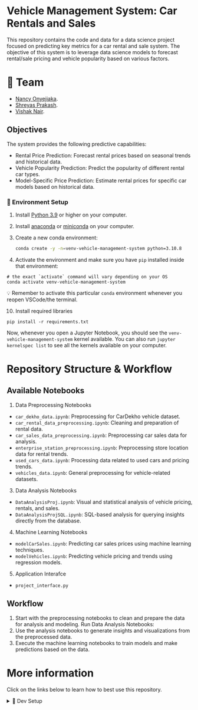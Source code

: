 
# Vehicle Management System: Car Rentals and Sales

This repository contains the code and data for a data science project focused on predicting key metrics for a car rental and sale system. The objective of this system is to leverage data science models to forecast rental/sale pricing and vehicle popularity based on various factors.

# 👥 **Team**

- [Nancy Onyejiaka](https://github.com/nancyonyejiaka).
- [Shreyas Prakash](https://github.com/shreyas115).
- [Vishak Nair](https://github.com/Vishak27).

## Objectives

The system provides the following predictive capabilities:

- Rental Price Prediction: Forecast rental prices based on seasonal trends and historical data.
- Vehicle Popularity Prediction: Predict the popularity of different rental car types.
- Model-Specific Price Prediction: Estimate rental prices for specific car models based on historical data.

### 🐍 Environment Setup

1. Install [Python 3.9](python.org) or higher on your computer.
2. Install [anaconda](https://www.anaconda.com/products/individual) or [miniconda](https://docs.conda.io/en/latest/miniconda.html) on your computer.
3. Create a new conda environment:

    ```bash
    conda create -y -n=venv-vehicle-management-system python=3.10.8
    ```
4. Activate the environment and make sure you have `pip` installed inside that environment:

  ```console
  # the exact `activate` command will vary depending on your OS
  conda activate venv-vehicle-management-system 
  ```

💡 Remember to activate this particular `conda` environment whenever you reopen VSCode/the terminal.

10. Install required libraries

  ```console
  pip install -r requirements.txt
  ```

Now, whenever you open a Jupyter Notebook, you should see the `venv-vehicle-management-system` kernel available. You can also run `jupyter kernelspec list` to see all the kernels available on your computer.

# Repository Structure & Workflow

## Available Notebooks

1. Data Preprocessing Notebooks
- `car_dekho_data.ipynb`: Preprocessing for CarDekho vehicle dataset.
- `car_rental_data_preprocessing.ipynb`: Cleaning and preparation of rental data.
- `car_sales_data_preprocessing.ipynb`: Preprocessing car sales data for analysis.
- `enterprise_station_preprocessing.ipynb`: Preprocessing store location data for rental trends.
- `used_cars_data.ipynb`: Processing data related to used cars and pricing trends.
- `vehicles_data.ipynb`: General preprocessing for vehicle-related datasets.

3. Data Analysis Notebooks
- `DataAnalysisProj.ipynb`: Visual and statistical analysis of vehicle pricing, rentals, and sales.
- `DataAnalysisProjSQL.ipynb`: SQL-based analysis for querying insights directly from the database.

4. Machine Learning Notebooks
- `modelCarSales.ipynb`: Predicting car sales prices using machine learning techniques.
- `modelVehicles.ipynb`: Predicting vehicle pricing and trends using regression models.

5. Application Interafce
- `project_interface.py`

## Workflow
1. Start with the preprocessing notebooks to clean and prepare the data for analysis and modeling.
Run Data Analysis Notebooks:
2. Use the analysis notebooks to generate insights and visualizations from the preprocessed data.
3. Execute the machine learning notebooks to train models and make predictions based on the data.

# More information

Click on the links below to learn how to best use this repository.

<details><summary>🧰 Dev Setup</summary>

## 🧰 Dev Setup



</details>

